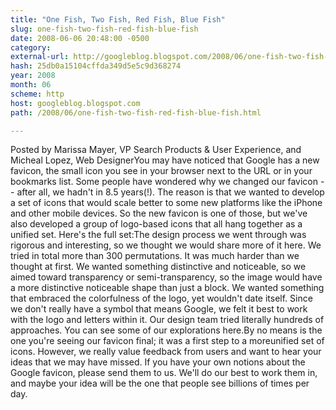 ```yaml
---
title: "One Fish, Two Fish, Red Fish, Blue Fish"
slug: one-fish-two-fish-red-fish-blue-fish
date: 2008-06-06 20:48:00 -0500
category: 
external-url: http://googleblog.blogspot.com/2008/06/one-fish-two-fish-red-fish-blue-fish.html
hash: 25db0a15104cffda349d5e5c9d368274
year: 2008
month: 06
scheme: http
host: googleblog.blogspot.com
path: /2008/06/one-fish-two-fish-red-fish-blue-fish.html

---
```


Posted by Marissa Mayer, VP Search Products & User Experience, and Micheal Lopez, Web DesignerYou may have noticed that Google has a new favicon, the small icon you see in your browser next to the URL or in your bookmarks list. Some people have wondered why we changed our favicon -- after all, we hadn't in 8.5 years(!). The reason is that we wanted to develop a set of icons that would scale better to some new platforms like the iPhone and other mobile devices. So the new favicon is one of those, but we've also developed a group of logo-based icons that all hang together as a unified set. Here's the full set:The design process we went through was rigorous and interesting, so we thought we would share more of it here. We tried in total more than 300 permutations. It was much harder than we thought at first. We wanted something distinctive and noticeable, so we aimed toward transparency or semi-transparency, so the image would have a more distinctive noticeable shape than just a block. We wanted something that embraced the colorfulness of the logo, yet wouldn't date itself. Since we don't really have a symbol that means Google, we felt it best to work with the logo and letters within it. Our design team tried literally hundreds of approaches. You can see some of our explorations here.By no means is the one you're seeing our favicon final; it was a first step to a moreunified set of icons. However, we really value feedback from users and want to hear your ideas that we may have missed. If you have your own notions about the Google favicon, please send them to us. We'll do our best to work them in, and maybe your idea will be the one that people see billions of times per day.
